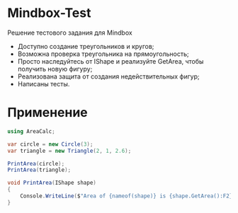 # Mindbox-Test
Решение тестового задания для Mindbox
* Доступно создание треугольников и кругов;
* Возможна проверка треугольника на прямоугольность;
* Просто наследуйтесь от IShape и реализуйте GetArea, чтобы получить новую фигуру;
* Реализована защита от создания недействительных фигур;
* Написаны тесты.

# Применение

```csharp
using AreaCalc;

var circle = new Circle(3);
var triangle = new Triangle(2, 1, 2.6);

PrintArea(circle);
PrintArea(triangle);

void PrintArea(IShape shape)
{
    Console.WriteLine($"Area of {nameof(shape)} is {shape.GetArea():F2}");
}
```

